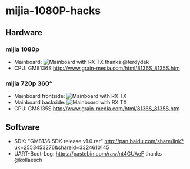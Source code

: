 # mijia-1080P-hacks
## Hardware 
### mijia 1080p
* Mainboard: ![Mainboard with RX TX](../master/images/mijia_1080p/mainboard_rx_tx.jpg) thanks @ferdydek
* CPU: GM8136S http://www.grain-media.com/html/8136S_8135S.htm
### mijia 720p 360°
* Mainboard frontside: ![Mainboard with RX TX](../master/images/mijia_720p_360/Frontside_with_Sensor_and_IO_pins.jpg)
* Mainboard backside: ![Mainboard with RX TX](../master/images/mijia_720p_360/Backside_with_SoC.jpg) 
* CPU: GM8135S http://www.grain-media.com/html/8136S_8135S.htm
## Software
* SDK: "GM8136 SDK release v1.0.rar" http://pan.baidu.com/share/link?uk=2553453276&shareid=3324610145
* UART-Boot-Log: https://pastebin.com/raw/nt4GUAeF thanks @kollaesch